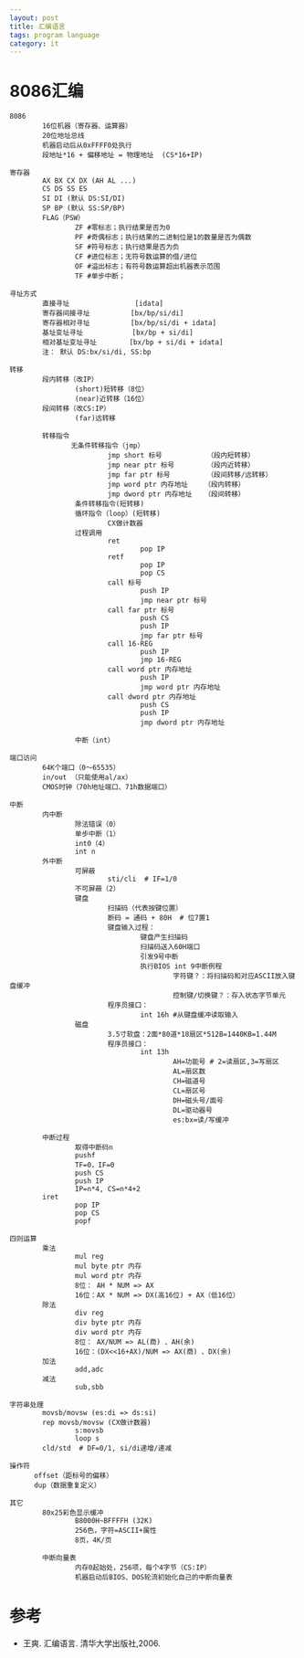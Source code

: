 ```yaml
---
layout: post
title: 汇编语言
tags: program language
category: it
---
```


# 8086汇编


    8086
            16位机器（寄存器、运算器）                  
            20位地址总线                                
            机器启动后从0xFFFF0处执行                   
            段地址*16 + 偏移地址 = 物理地址  (CS*16+IP)
    
    寄存器
            AX BX CX DX (AH AL ...)
            CS DS SS ES            
            SI DI (默认 DS:SI/DI)  
            SP BP (默认 SS:SP/BP)  
            FLAG（PSW）        
                    ZF #零标志；执行结果是否为0
                    PF #奇偶标志；执行结果的二进制位是1的数量是否为偶数
                    SF #符号标志；执行结果是否为负
                    CF #进位标志；无符号数运算的借/进位
                    OF #溢出标志；有符号数运算超出机器表示范围
                    TF #单步中断；        
    
    寻址方式       
            直接寻址                [idata]
            寄存器间接寻址          [bx/bp/si/di]
            寄存器相对寻址          [bx/bp/si/di + idata]
            基址变址寻址            [bx/bp + si/di]
            相对基址变址寻址        [bx/bp + si/di + idata]
            注： 默认 DS:bx/si/di, SS:bp
    
    转移       
            段内转移（改IP）
                    (short)短转移（8位）
                    (near)近转移（16位）
            段间转移（改CS:IP）
                    (far)远转移
                    
            转移指令              
                   无条件转移指令（jmp） 
                            jmp short 标号           （段内短转移）
                            jmp near ptr 标号        （段内近转移）
                            jmp far ptr 标号         （段间转移/远转移）
                            jmp word ptr 内存地址    （段内转移）
                            jmp dword ptr 内存地址   （段间转移）
                    条件转移指令(短转移)
                    循环指令（loop）(短转移)
                            CX做计数器
                    过程调用
                            ret
                                    pop IP
                            retf
                                    pop IP
                                    pop CS
                            call 标号
                                    push IP
                                    jmp near ptr 标号
                            call far ptr 标号
                                    push CS
                                    push IP
                                    jmp far ptr 标号
                            call 16-REG
                                    push IP
                                    jmp 16-REG
                            call word ptr 内存地址
                                    push IP
                                    jmp word ptr 内存地址
                            call dword ptr 内存地址
                                    push CS
                                    push IP
                                    jmp dword ptr 内存地址
    
                    中断（int）
            
    端口访问
            64K个端口（0～65535）
            in/out （只能使用al/ax）
            CMOS时钟（70h地址端口、71h数据端口）
    
    中断
            内中断
                    除法错误（0）
                    单步中断（1）
                    int0（4）
                    int n
            外中断
                    可屏蔽
                            sti/cli  # IF=1/0
                    不可屏蔽（2）
                    键盘
                            扫描码（代表按键位置）
                            断码 = 通码 + 80H  # 位7置1
                            键盘输入过程：
                                    键盘产生扫描码        
                                    扫描码送入60H端口
                                    引发9号中断
                                    执行BIOS int 9中断例程
                                            字符键？：将扫描码和对应ASCII放入键盘缓冲
                                            控制键/切换键？：存入状态字节单元
                            程序员接口：
                                    int 16h #从键盘缓冲读取输入
                    磁盘
                            3.5寸软盘：2面*80道*18扇区*512B=1440KB=1.44M
                            程序员接口：
                                    int 13h
                                            AH=功能号 # 2=读扇区,3=写扇区
                                            AL=扇区数
                                            CH=磁道号
                                            CL=扇区号
                                            DH=磁头号/面号
                                            DL=驱动器号
                                            es:bx=读/写缓冲
    
            中断过程
                    取得中断码n
                    pushf
                    TF=0，IF=0
                    push CS
                    push IP
                    IP=n*4, CS=n*4+2
            iret
                    pop IP
                    pop CS
                    popf
    
    四则运算
            乘法
                    mul reg
                    mul byte ptr 内存
                    mul word ptr 内存
                    8位： AH * NUM => AX
                    16位：AX * NUM => DX(高16位) + AX（低16位）
            除法
                    div reg
                    div byte ptr 内存
                    div word ptr 内存                
                    8位： AX/NUM => AL(商) 、AH(余)
                    16位：(DX<<16+AX)/NUM => AX(商) 、DX(余)
            加法
                    add,adc
            减法
                    sub,sbb
    
    字符串处理
            movsb/movsw (es:di => ds:si)
            rep movsb/movsw (CX做计数器)
                    s:movsb
                    loop s
            cld/std  # DF=0/1, si/di递增/递减
    
    操作符
          offset（距标号的偏移）
          dup（数据重复定义）
    
    其它
            80x25彩色显示缓冲
                    B8000H~BFFFFH (32K)
                    256色，字符=ASCII+属性
                    8页，4K/页
    
            中断向量表
                    内存0起始处，256项，每个4字节（CS:IP）
                    机器启动后BIOS、DOS轮流初始化自己的中断向量表


# 参考

* 王爽. 汇编语言. 清华大学出版社,2006.